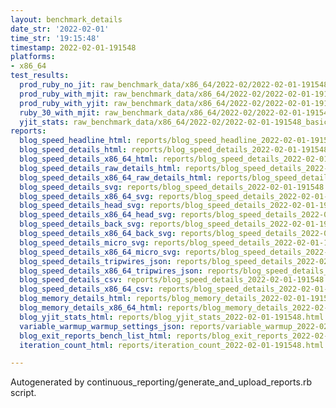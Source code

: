 ```yaml
---
layout: benchmark_details
date_str: '2022-02-01'
time_str: '19:15:48'
timestamp: 2022-02-01-191548
platforms:
- x86_64
test_results:
  prod_ruby_no_jit: raw_benchmark_data/x86_64/2022-02/2022-02-01-191548_basic_benchmark_prod_ruby_no_jit.json
  prod_ruby_with_mjit: raw_benchmark_data/x86_64/2022-02/2022-02-01-191548_basic_benchmark_prod_ruby_with_mjit.json
  prod_ruby_with_yjit: raw_benchmark_data/x86_64/2022-02/2022-02-01-191548_basic_benchmark_prod_ruby_with_yjit.json
  ruby_30_with_mjit: raw_benchmark_data/x86_64/2022-02/2022-02-01-191548_basic_benchmark_ruby_30_with_mjit.json
  yjit_stats: raw_benchmark_data/x86_64/2022-02/2022-02-01-191548_basic_benchmark_yjit_stats.json
reports:
  blog_speed_headline_html: reports/blog_speed_headline_2022-02-01-191548.html
  blog_speed_details_html: reports/blog_speed_details_2022-02-01-191548.html
  blog_speed_details_x86_64_html: reports/blog_speed_details_2022-02-01-191548.x86_64.html
  blog_speed_details_raw_details_html: reports/blog_speed_details_2022-02-01-191548.raw_details.html
  blog_speed_details_x86_64_raw_details_html: reports/blog_speed_details_2022-02-01-191548.x86_64.raw_details.html
  blog_speed_details_svg: reports/blog_speed_details_2022-02-01-191548.svg
  blog_speed_details_x86_64_svg: reports/blog_speed_details_2022-02-01-191548.x86_64.svg
  blog_speed_details_head_svg: reports/blog_speed_details_2022-02-01-191548.head.svg
  blog_speed_details_x86_64_head_svg: reports/blog_speed_details_2022-02-01-191548.x86_64.head.svg
  blog_speed_details_back_svg: reports/blog_speed_details_2022-02-01-191548.back.svg
  blog_speed_details_x86_64_back_svg: reports/blog_speed_details_2022-02-01-191548.x86_64.back.svg
  blog_speed_details_micro_svg: reports/blog_speed_details_2022-02-01-191548.micro.svg
  blog_speed_details_x86_64_micro_svg: reports/blog_speed_details_2022-02-01-191548.x86_64.micro.svg
  blog_speed_details_tripwires_json: reports/blog_speed_details_2022-02-01-191548.tripwires.json
  blog_speed_details_x86_64_tripwires_json: reports/blog_speed_details_2022-02-01-191548.x86_64.tripwires.json
  blog_speed_details_csv: reports/blog_speed_details_2022-02-01-191548.csv
  blog_speed_details_x86_64_csv: reports/blog_speed_details_2022-02-01-191548.x86_64.csv
  blog_memory_details_html: reports/blog_memory_details_2022-02-01-191548.html
  blog_memory_details_x86_64_html: reports/blog_memory_details_2022-02-01-191548.x86_64.html
  blog_yjit_stats_html: reports/blog_yjit_stats_2022-02-01-191548.html
  variable_warmup_warmup_settings_json: reports/variable_warmup_2022-02-01-191548.warmup_settings.json
  blog_exit_reports_bench_list_html: reports/blog_exit_reports_2022-02-01-191548.bench_list.html
  iteration_count_html: reports/iteration_count_2022-02-01-191548.html

---
```

Autogenerated by continuous_reporting/generate_and_upload_reports.rb script.
